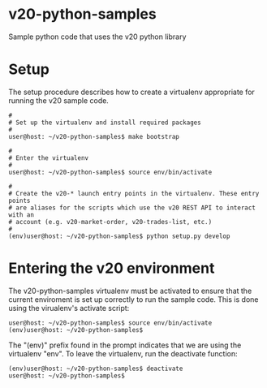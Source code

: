 # v20-python-samples

Sample python code that uses the v20 python library

Setup
=====

The setup procedure describes how to create a virtualenv appropriate for
running the v20 sample code.

```
#
# Set up the virtualenv and install required packages
#
user@host: ~/v20-python-samples$ make bootstrap

#
# Enter the virtualenv
#
user@host: ~/v20-python-samples$ source env/bin/activate

#
# Create the v20-* launch entry points in the virtualenv. These entry points
# are aliases for the scripts which use the v20 REST API to interact with an
# account (e.g. v20-market-order, v20-trades-list, etc.)
#
(env)user@host: ~/v20-python-samples$ python setup.py develop
```

Entering the v20 environment
============================

The v20-python-samples virtualenv must be activated to ensure that the current
enviroment is set up correctly to run the sample code. This is done using the
virualenv's activate script:

```
user@host: ~/v20-python-samples$ source env/bin/activate
(env)user@host: ~/v20-python-samples$
```

The "(env)" prefix found in the prompt indicates that we are using the
virtualenv "env".  To leave the virtualenv, run the deactivate function:

```
(env)user@host: ~/v20-python-samples$ deactivate
user@host: ~/v20-python-samples$ 
```


